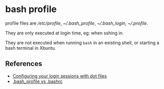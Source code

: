 # bash profile

profile files are _/etc/profile_, _~/.bash_profile_, _~/.bash_login_, _~/.profile_.

They are only executed at login time, eg: when sshing in.

They are not executed when running `bash` in an existing shell, or starting a bash terminal in Xbuntu.

## References

- [Configuring your login sessions with dot files](http://mywiki.wooledge.org/DotFiles)
- [.bash_profile vs .bashrc](https://joshstaiger.org/archives/2005/07/bash_profile_vs.html)
